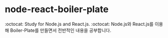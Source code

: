# node-react-boiler-plate
:octocat: Study for Node.js and React.js.
:octocat: Node.js와 React.js를 이용해 Boiler-Plate를 만들면서 전반적인 내용을 공부합니다.

